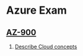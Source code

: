 # Azure Exam

## [AZ-900](./az-900)

1. [Describe Cloud concepts](./az-900/01-describe-cloud-concepts/notes.md)  